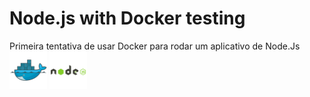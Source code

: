 # Node.js with Docker testing
Primeira tentativa de usar Docker para rodar um aplicativo de Node.Js
<img alt="JS" src="https://github.com/devicons/devicon/raw/master/icons/docker/docker-original.svg"  width="60" height="60"  />
<img alt="JS" src="https://github.com/devicons/devicon/raw/master/icons/nodejs/nodejs-original-wordmark.svg"  width="60" height="60"  />